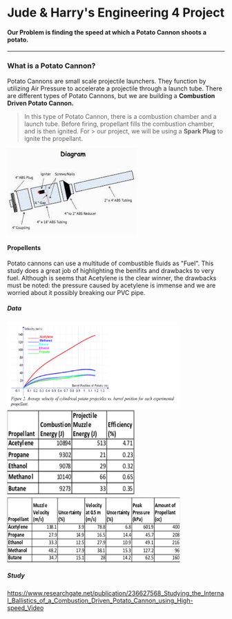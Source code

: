 # Jude & Harry's Engineering 4 Project


#### Our Problem is finding the speed at which a Potato Cannon shoots a potato.

- - - - - - - - - - - - - - - - - - - - - - - - - - - - - - - - - - - - - - - - - - - - - - - - - - - - - - - - - - - - - - - - - - - - - - - - - - - - - - - - - - - - - 

### What is a Potato Cannon?

Potato Cannons are small scale projectile launchers. They function by utilizing Air Pressure to accelerate a projectile through a launch tube. There are different types of Potato Cannons, but we are building a **Combustion Driven Potato Cannon.**

> In this type of Potato Cannon, there is a combustion chamber and a launch tube. Before firing, propellant fills the combustion chamber, and is then ignited. For  > our project, we will be using a **Spark Plug** to ignite the propellant.



<img src="Media/Potato_Cannon.jpeg" width="300" height="200">


#### Propellents
Potato cannons can use a multitude of combustible fluids as "Fuel". 
This study does a great job of highlighting the benifits and drawbacks to very fuel. Although is seems that Acetylene is the clear winner, the drawbacks must be noted: the pressure caused by acetylene is immense and we are worried about it possibly breaking our PVC pipe.

##### Data
<img src="Media/Screenshot 2021-03-29 12.52.46 PM.png" width="400" height="200">        <img src="Media/Screenshot 2021-03-29 12.53.29 PM.png" width="300" height="200"> 
<img src="Media/Screenshot 2021-03-29 1.00.02 PM.png" width="400" height="150">
##### Study
https://www.researchgate.net/publication/236627568_Studying_the_Internal_Ballistics_of_a_Combustion_Driven_Potato_Cannon_using_High-speed_Video
